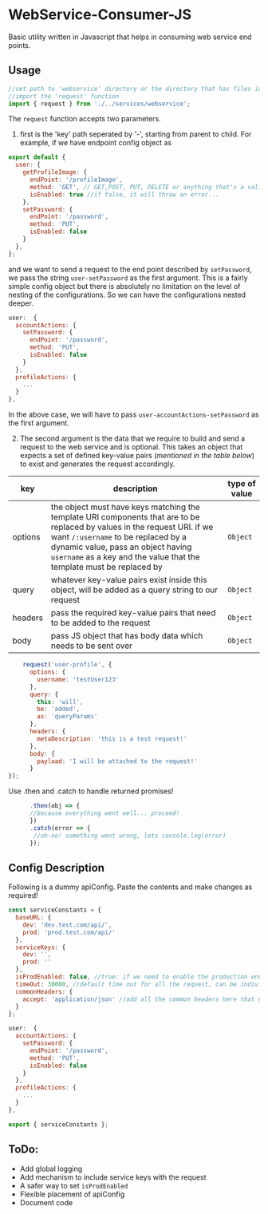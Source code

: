 # WebService-Consumer-JS

Basic utility written in Javascript that helps in consuming web service end points. 

Usage
---
```javascript
//set path to 'webservice' directory or the directory that has files inside 'webservice' directory
//import the 'request' function
import { request } from './../services/webservice';
```
The `request` function accepts two parameters.
1. first is the 'key' path seperated by '-', starting from parent to child. For example, if we have endpoint config object as 

```javascript
export default {
  user: {
    getProfileImage: {
      endPoint: '/profileImage',
      method: 'GET', // GET,POST, PUT, DELETE or anything that's a valid method
      isEnabled: true //if false, it will throw an error...
    },
    setPassword: {
      endPoint: '/password',
      method: 'PUT',
      isEnabled: false
    }
  },
};
```
and we want to send a request to the end point described by ```setPassword```, we pass the string ```user-setPassword``` as the first argument. This is a fairly simple config object but there is absolutely no limitation on the level of nesting of the configurations. So we can have the configurations nested deeper.

```javascript
user:  {
  accountActions: {
    setPassword: {
      endPoint: '/password',
      method: 'PUT',
      isEnabled: false
    }
  },
  profileActions: {
    ...
  }
},
```
In the above case, we will have to pass ```user-accountActions-setPassword``` as the first argument.

2. The second argument is the data that we require to build and send a request to the web service and is optional. This takes an object that expects a set of defined key-value pairs (_mentioned in the table below_) to exist and generates the request accordingly.

key | description | type of value
--- | --- | ---
options | the object must have keys matching the template URI components that are to be replaced by values in the request URI. if we want `/:username` to be replaced by a dynamic value, pass an object having `username` as a key and the value that the template must be replaced by | `Object`
query | whatever key-value pairs exist inside this object, will be added as a query string to our request | `Object`
headers | pass the required key-value pairs that need to be added to the request | `Object`
body | pass JS object that has body data which needs to be sent over | `Object`


```javascript
    request('user-profile', {
      options: {
        username: 'testUser123'
      },
      query: {
        this: 'will',
        be: 'added',
        as: 'queryParams'
      },
      headers: {
        metaDescription: 'this is a test request!'
      },
      body: {
        payload: 'I will be attached to the request!'
      }
});
```
Use .then and .catch to handle returned promises!
```javascript
      .then(obj => {
      //because everything went well... proceed!
      })
      .catch(error => {
       //oh-no! something went wrong, lets console.log(error)
      });
```

Config Description
---
Following is a dummy apiConfig. Paste the contents and make changes as required!

```javascript
const serviceConstants = {
  baseURL: {
    dev: 'dev.test.com/api/',
    prod: 'prod.test.com/api/'
  },
  serviceKeys: {
    dev: '',
    prod: ''
  },
  isProdEnabled: false, //true: if we need to enable the production env requests
  timeOut: 30000, //default time out for all the request, can be individually overriden for every config as well
  commonHeaders: {
    accept: 'application/json' //add all the common headers here that need to be a part of all the requests that we make
  }
};

user:  {
  accountActions: {
    setPassword: {
      endPoint: '/password',
      method: 'PUT',
      isEnabled: false
    }
  },
  profileActions: {
    ...
  }
},

export { serviceConstants };

```

ToDo:
---
* Add global logging
* Add mechanism to include service keys with the request
* A safer way to set `isProdEnabled` 
* Flexible placement of apiConfig
* Document code
